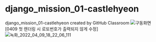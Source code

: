# django_mission_01-castlehyeon
django_mission_01-castlehyeon created by GitHub Classroom
![구동화면](https://user-images.githubusercontent.com/53210680/161718191-83cf24d5-0677-40a9-b567-96d7cf7c78f4.PNG)
[0409 첫 렌더링 시 로또번호가 출력되지 않게 수정]
![녹화_2022_04_09_18_22_06_111](https://user-images.githubusercontent.com/53210680/162566450-42656a92-876c-432c-bca2-a119ae861958.gif)
